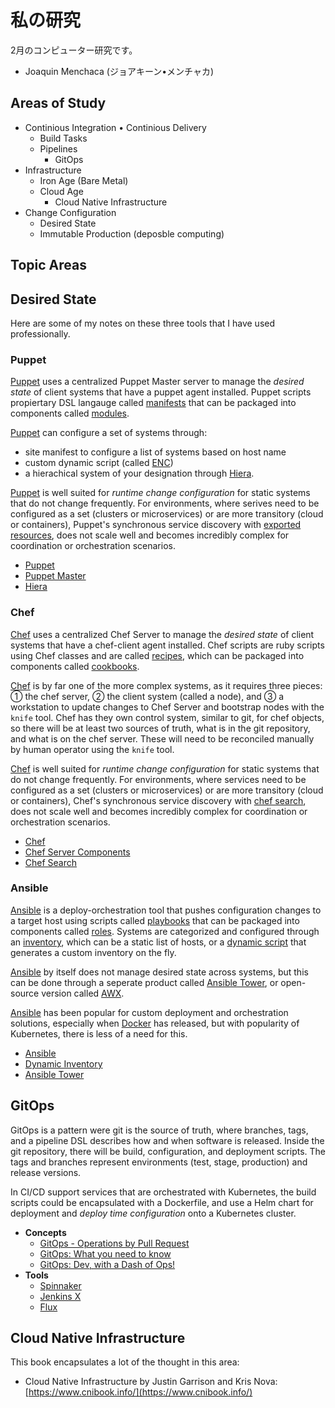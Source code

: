 # **私の研究**

2月のコンピューター研究です。

- Joaquin Menchaca (ジョアキーン•メンチャカ)

## **Areas of Study**

* Continious Integration • Continious Delivery
    * Build Tasks
    * Pipelines
        * GitOps
* Infrastructure
    * Iron Age (Bare Metal)
    * Cloud Age
        * Cloud Native Infrastructure
* Change Configuration
    * Desired State 
    * Immutable Production (deposble computing)

## **Topic Areas**

## **Desired State**

Here are some of my notes on these three tools that I have used professionally.

### **Puppet**

[Puppet](https://puppet.com/) uses a centralized Puppet Master server to manage the *desired state* of client systems that have a puppet agent installed.  Puppet scripts propiertary DSL langauge called [manifests](https://puppet.com/docs/puppet/latest/lang_summary.html) that can be packaged into components called [modules](https://puppet.com/docs/puppet/latests/modules.html).

[Puppet](https://puppet.com/) can configure a set of systems through:
* site manifest to configure a list of systems based on host name
* custom dynamic script (called [ENC](https://puppet.com/docs/puppet/latest/nodes_external.html))
* a hierachical system of your designation through [Hiera](https://puppet.com/docs/puppet/latest/hiera_intro.html).

[Puppet](https://puppet.com/) is well suited for *runtime change configuration* for static systems that do not change frequently.  For environments, where serives need to be configured as a set (clusters or microservices) or are more transitory (cloud or containers), Puppet's synchronous service discovery with [exported resources](https://puppet.com/docs/puppet/latest/lang_exported.html), does not scale well and becomes incredibly complex for coordination or orchestration scenarios.

* [Puppet](https://puppet.com/)
* [Puppet Master](https://puppet.com/docs/puppetserver/latest/index.html)
* [Hiera](https://puppet.com/docs/puppet/latest/hiera_intro.html)

### **Chef**

[Chef](https://www.chef.io/chef/) uses a centralized Chef Server to manage the *desired state* of client systems that have a chef-client agent installed.  Chef scripts are ruby scripts using Chef classes and are called [recipes](https://docs.chef.io/recipes.html), which can be  packaged into components called [cookbooks](https://docs.chef.io/cookbooks.html).

[Chef](https://www.chef.io/chef/) is by far one of the more complex systems, as it requires three pieces: ① the chef server, ② the client system (called a node), and ③ a workstation to update changes to Chef Server and bootstrap nodes with the `knife` tool.  Chef has they own control system, similar to git, for chef objects, so there will be at least two sources of truth, what is in the git repository, and what is on the chef server.  These will need to be reconciled manually by human operator using the `knife` tool.

[Chef](https://www.chef.io/chef/) is well suited for *runtime change configuration* for static systems that do not change frequently.  For environments, where services need to be configured as a set (clusters or microservices) or are more transitory (cloud or containers), Chef's synchronous service discovery with [chef search](https://docs.chef.io/chef_search.html), does not scale well and becomes incredibly complex for coordination or orchestration scenarios.

* [Chef](https://www.chef.io/chef/)
* [Chef Server Components](https://docs.chef.io/server_components.html)
* [Chef Search](https://docs.chef.io/chef_search.html)

### **Ansible**

[Ansible](https://www.ansible.com/) is a deploy-orchestration tool that pushes configuration changes to a target host using scripts called [playbooks](https://docs.ansible.com/ansible/latest/user_guide/playbooks.html) that can be packaged into components called [roles](https://docs.ansible.com/ansible/latest/user_guide/playbooks_reuse_roles.html).  Systems are categorized and configured through an [inventory](https://docs.ansible.com/ansible/latest/user_guide/intro_inventory.html), which can be a static list of hosts, or a [dynamic script](https://docs.ansible.com/ansible/latest/user_guide/intro_dynamic_inventory.html) that generates a custom inventory on the fly.

[Ansible](https://www.ansible.com/) by itself does not manage desired state across systems, but this can be done through a seperate product called [Ansible Tower](https://www.ansible.com/products/tower), or open-source version called [AWX](https://www.ansible.com/products/awx-project).

[Ansible](https://www.ansible.com/) has been popular for custom deployment and orchestration solutions, especially when [Docker](https://www.docker.com) has released, but with popularity of Kubernetes, there is less of a need for this.

* [Ansible](https://www.ansible.com/)
* [Dynamic Inventory](https://docs.ansible.com/ansible/latest/user_guide/intro_dynamic_inventory.html)
* [Ansible Tower](https://www.ansible.com/products/tower)

## **GitOps**

GitOps is a pattern were git is the source of truth, where branches, tags, and a pipeline DSL describes how and when software is released.  Inside the git repository, there will be build, configuration, and deployment scripts. The tags and branches represent environments (test, stage, production) and release versions.

In CI/CD support services that are orchestrated with Kubernetes, the build scripts could be encapsulated with a Dockerfile, and use a Helm chart for deployment and *deploy time configuration* onto a Kubernetes cluster.

* **Concepts**
    * [​GitOps - Operations by Pull Request](https://www.weave.works/blog/gitops-operations-by-pull-request)
    * [GitOps: What you need to know](https://www.weave.works/technologies/gitops/)
    * [GitOps: Dev, with a Dash of Ops!](https://www.cloudbees.com/blog/gitops-dev-dash-ops)
* **Tools**
    * [Spinnaker](https://www.spinnaker.io/)
    * [Jenkins X](https://jenkins.io/projects/jenkins-x/)
    * [Flux](https://github.com/weaveworks/flux)

## **Cloud Native Infrastructure**

This book encapsulates a lot of the thought in this area:

* Cloud Native Infrastructure by Justin Garrison and Kris Nova: [https://www.cnibook.info/](https://www.cnibook.info/)